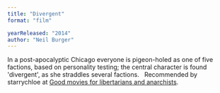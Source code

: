 ```yaml
---
title: "Divergent"
format: "film"

yearReleased: "2014"
author: "Neil Burger"
---
```

In a post-apocalyptic Chicago everyone is pigeon-holed as  one of five factions, based on personality testing; the central character is  found 'divergent', as she straddles several factions.
 
Recommended by starrychloe at <a href="https://liberty.me/discuss/t/good-movies-for-libertarians-and-anarchists/"> Good movies for libertarians and anarchists</a>.
 